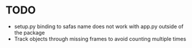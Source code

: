 # TODO
* setup.py binding to safas name does not work with app.py outside of the package
* Track objects through missing frames to avoid counting multiple times

